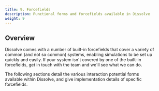 ```yaml
---
title: 9. Forcefields
description: Functional forms and forcefields available in Dissolve
weight: 9
---
```


## Overview

Dissolve comes with a number of built-in forcefields that cover a variety of common (and not so common) systems, enabling simulations to be set up quickly and easily. If your system isn't covered by one of the built-in forcefields, get in touch with the team and we'll see what we can do.

The following sections detail the various interaction potential forms available within Dissolve, and give implementation details of specific forcefields.
